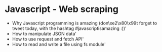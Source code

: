 # Javascript - Web scraping

* Why Javascript programming is amazing (don\xe2\x80\x99t forget to tweet today, with the hashtag #javascriptisamazing :))'
* How to manipulate JSON data'
* How to use request and fetch API'
* How to read and write a file using fs module'
